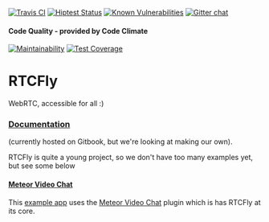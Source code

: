 [![Travis CI](https://travis-ci.org/RTCFly/RTCFly.svg?branch=master)](https://travis-ci.org/RTCFly/RTCFly)
[![Hiptest Status](https://hiptest.net/badges/folder/373348)](https://hiptest.net/app/projects/66473/test-plan/folders/373348)
[![Known Vulnerabilities](https://snyk.io/test/github/rtcfly/rtcfly/badge.svg)](https://snyk.io/test/github/rtcfly/rtcfly)
[![Gitter chat](https://badges.gitter.im/RTCFly/gitter.png)](https://gitter.im/RTCFly)

#### Code Quality - provided by Code Climate 
[![Maintainability](https://api.codeclimate.com/v1/badges/f94a60d53c75dc4fbbe4/maintainability)](https://codeclimate.com/github/RTCFly/RTCFly/maintainability)
[![Test Coverage](https://api.codeclimate.com/v1/badges/f94a60d53c75dc4fbbe4/test_coverage)](https://codeclimate.com/github/RTCFly/RTCFly/test_coverage)
# RTCFly 
WebRTC, accessible for all :) 

### [Documentation](https://www.gitbook.com/book/rtcfly/documentation-english/details)
(currently hosted on Gitbook, but we're looking at making our own).





RTCFly is quite a young project, so we don't have too many examples yet, but see some below

#### [Meteor Video Chat](https://meteorvideochat.herokuapp.com)
This [example app](https://github.com/elmarti/meteor-video-chat-example) uses the [Meteor Video Chat](https://github.com/elmarti/meteor-video-chat) plugin which is has RTCFly at its core. 
